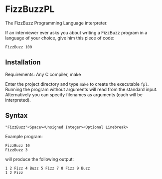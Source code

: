 # FizzBuzzPL
The FizzBuzz Programming Language interpreter.

If an interviewer ever asks you about writing a FizzBuzz program in a 
language of your choice, give him this piece of code:

```
FizzBuzz 100
```

## Installation

Requirements: Any C compiler, make

Enter the project directory and type `make` to create the executable `fpl`.
Running the program without arguments will read from the standard input.
Alternatively you can specify filenames as arguments (each will be interpreted).


## Syntax

```
"FizzBuzz"<Space><Unsigned Integer><Optional Linebreak>
```

Example program:
```
FizzBuzz 10
FizzBuzz 3
```
will produce the following output:
```
1 2 Fizz 4 Buzz 5 Fizz 7 8 Fizz 9 Buzz
1 2 Fizz
```
